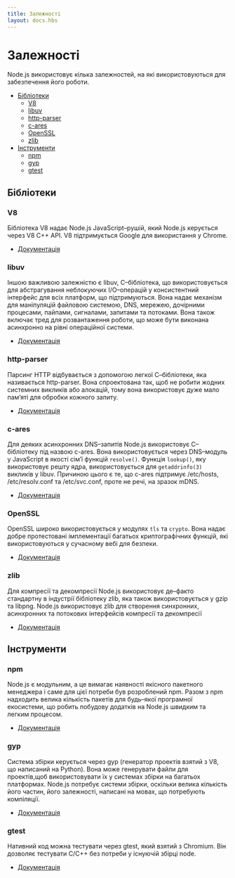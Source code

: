 ```yaml
---
title: Залежності
layout: docs.hbs
---
```


# Залежності

Node.js використовує кілька залежностей, на які використовуються для забезпечення його роботи.

* [Бібліотеки](#libraries)
  * [V8](#v8)
  * [libuv](#libuv)
  * [http-parser](#http-parser)
  * [c-ares](#c-ares)
  * [OpenSSL](#openssl)
  * [zlib](#zlib)
* [Інструменти](#tools)
  * [npm](#npm)
  * [gyp](#gyp)
  * [gtest](#gtest)

## <!--libraries-->Бібліотеки

### V8

Бібліотека V8 надає Node.js JavaScript–рушій, який Node.js керується через V8 C++ API. V8 підтримується Google для використання у Chrome.

* [Документація](https://v8docs.nodesource.com/)

### libuv

Іншою важливою залежністю є libuv, C–бібліотека, що використовується для
абстрагування неблокуючих I/O–операцій у консистентний інтерфейс
для всіх платформ, що підтримуються. Вона надає механізм для маніпуляцій
файловою системою, DNS, мережею, дочірними процесами, пайпами,
сигналами, запитами та потоками. Вона також включає тред для розвантаження
роботи, що може бути виконана асинхронно на рівні операційної системи.

* [Документація](http://docs.libuv.org/)

### http-parser

Парсинг HTTP відбувається з допомогою легкої С–бібліотеки,
яка називається http-parser. Вона спроектована так, щоб не робити жодних
системних викликів або алокацій, тому вона використовує дуже мало пам’яті
для обробки кожного запиту.

* [Документація](https://github.com/joyent/http-parser/)

### c-ares

Для деяких асинхронних DNS–запитів Node.js використовує C–бібліотеку
під назвою c-ares. Вона використовується через DNS–модуль у JavaScript
в якості сім’ї функцій `resolve()`. Функція `lookup()`,
яку використовує решту ядра, використовується для `getaddrinfo(3)`
викликів у libuv. Причиною цього є те, що c-ares підтримує /etc/hosts,
/etc/resolv.conf та /etc/svc.conf, проте не речі, на зразок mDNS.

* [Документація](https://c-ares.haxx.se/docs.html)

### OpenSSL

OpenSSL широко використовується у модулях `tls` та `crypto`. Вона надає добре протестовані імплементації багатьох криптографічних функцій, які використовуються у сучасному вебі для безпеки.

* [Документація](https://www.openssl.org/docs/)

### zlib

Для компресії та декомпресії Node.js використовує де–факто стандартну в
індустрії бібліотеку zlib, яка також використовується у gzip та libpng.
Node.js використовує zlib для створення синхронних, асинхронних
та потокових інтерфейсів компресії та декомпресії

* [Документація](https://www.zlib.net/manual.html)

## <!--tools-->Інструменти

### npm

Node.js є модульним, а це вимагає наявності якісного пакетного менеджера і саме для цієї потреби був розроблений npm. Разом з npm надходить велика кількість пакетів для будь–якої програмної екосистеми, що робить побудову додатків на Node.js швидким та легким процесом.

* [Документація](https://docs.npmjs.com/)

### gyp

Система збірки керується через gyp (генератор проектів взятий з V8, що написаний на Python). Вона може генерувати файли для проектів,щоб використовувати їх у системах збірки на багатьох платформах. Node.js потребує системи збірки, оскільки велика кількість його частин, його залежності, написані на мовах, що потребують компіляції.

* [Документація](https://gyp.gsrc.io/docs/UserDocumentation.md)

### gtest

Нативний код можна тестувати через gtest, який взятий з Chromium. Він дозволяє тестувати C/C++ без потреби у існуючій збірці node.

* [Документація](https://code.google.com/p/googletest/wiki/V1_7_Documentation)
